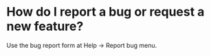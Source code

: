 # How do I report a bug or request a new feature?

Use the bug report form at Help → Report bug menu.